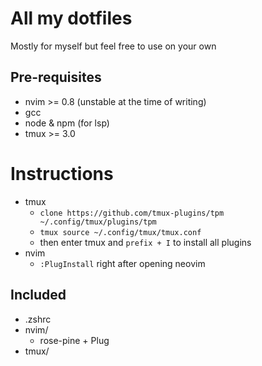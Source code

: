 # All my dotfiles

Mostly for myself but feel free to use on your own

## Pre-requisites
- nvim >= 0.8 (unstable at the time of writing)
- gcc
- node & npm (for lsp)
- tmux >= 3.0

# Instructions
- tmux
    - `clone https://github.com/tmux-plugins/tpm ~/.config/tmux/plugins/tpm`
    - `tmux source ~/.config/tmux/tmux.conf`
    - then enter tmux and `prefix + I` to install all plugins
- nvim
    - `:PlugInstall` right after opening neovim 

## Included
- .zshrc
- nvim/
    - rose-pine + Plug
- tmux/
   